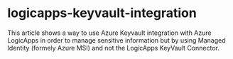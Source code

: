 # logicapps-keyvault-integration
This article shows a way to use Azure Keyvault integration with Azure LogicApps in order to manage sensitive information but by using Managed Identity (formely Azure MSI) and not the LogicApps KeyVault Connector.
